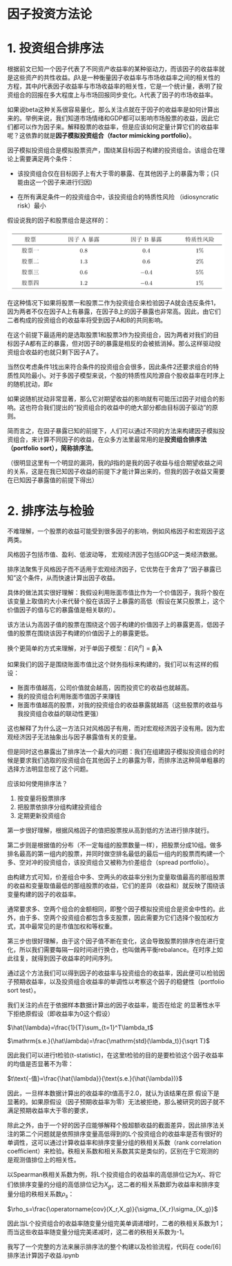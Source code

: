 # 因子投资方法论

# 1. 投资组合排序法
根据前文已知一个因子代表了不同资产收益率的某种驱动力，而该因子的收益率就是这些资产的共性收益。$\beta\lambda$是一种衡量因子收益率与市场收益率之间的相关性的方程，其中$\beta$代表因子收益率与市场收益率的相关性，它是一个统计量，表明了投资组合的回报在多大程度上与市场回报同步变化。$\lambda$代表了因子的市场收益率。

如果说beta这种关系很容易量化，那么关注点就在于因子的收益率是如何计算出来的。举例来说，我们知道市场情绪和GDP都可以影响市场股票的收益，因此它们都可以作为因子来。解释股票的收益率，但是应该如何定量计算它们的收益率呢？这依靠的就是**因子模拟投资组合（factor mimicking portfolio）**。

因子模拟投资组合是模拟股票资产，围绕某目标因子构建的投资组合。该组合在理论上需要满足两个条件：

- 该投资组合仅在目标因子上有大于零的暴露、在其他因子上的暴露为零；(只能由这一个因子来进行归因)

- 在所有满足条件一的投资组合中，该投资组合的特质性风险
（idiosyncratic risk）最小

假设说我的因子和股票组合是这样的：

![因子收益](pics/3.png)

在这种情况下如果将股票一和股票二作为投资组合来检验因子A就会违反条件1，因为两者不仅在因子A上有暴露，在因子B上的因子暴露也非常高。因此，由它们二者构成的投资组合的收益率将受到因子A和B的共同影响。

在这个前提下最适用的是选取股票1和股票3作为投资组合，因为两者对我们的目标因子A都有正的暴露，但对因子B的暴露是相反的会被抵消掉。那么这样驱动投资组合收益的也就只剩下因子A了。

当然仅考虑条件1找出来符合条件的投资组合会很多，因此条件2还要求组合的特质性风险最小。对于多因子模型来说，个股的特质性风险源自个股收益率在时序上的随机扰动，即$\varepsilon$

如果说随机扰动非常显著，那么它对期望收益的影响就有可能压过因子对组合的影响。这也符合我们提出的“投资组合的收益中的绝大部分都由目标因子驱动”的原则。

简而言之，在因子暴露已知的前提下，人们可以通过不同的方法来构建因子模拟投资组合，来计算不同因子的收益，在众多方法里最常用的是**投资组合排序法（portfolio sort），简称排序法**。

（很明显这里有一个明显的漏洞，我的$\beta$指的是我的因子收益与组合期望收益之间的关系，这是在我已知因子收益的前提下才能计算出来的，但我的因子收益又需要在已知因子暴露值的前提下得出）

# 2. 排序法与检验

不难理解，一个股票的收益可能受到很多因子的影响，例如风格因子和宏观因子这两类。

风格因子包括市值、盈利、低波动等，
宏观经济因子包括GDP这一类经济数据。

排序法聚焦于风格因子而不适用于宏观经济因子，它优势在于舍弃了“因子暴露已知”这个条件，从而快速计算出因子收益。

具体的做法其实很好理解：我假设利用账面市值比作为一个价值因子，我将个股在该变量上取值的大小来代替个股在该因子上暴露的高低（假设在某只股票上，这个价值因子的值与它的暴露值是相关联的）。

该方法认为高因子值的股票在围绕这个因子构建的价值因子上的暴露更高，低因子值的股票在围绕该因子构建的价值因子上的暴露更低。

换个更简单的方式来理解，对于单因子模型：$E[R_i^e]=\boldsymbol{\beta}_i^{\prime}\boldsymbol{\lambda}$

如果我们的因子是围绕账面市值比这个财务指标来构建的，我们可以有这样的假设：

- 账面市值越高，公司价值就会越高，因而投资它的收益也就越高。
- 我的投资组合利用账面市值因子来赚钱
- 账面市值越高的股票，对我的投资组合的收益暴露就越高（这些股票的收益与我投资组合收益的联动性更强）

这也解释了为什么这一方法只对风格因子有用，而对宏观经济因子没有用。因为宏观经济因子无法抽象出与因子暴露值有关的变量。

但是同时这也暴露出了排序法一个最大的问题：我们在组建因子模拟投资组合的时候是要求我们选取的投资组合在其他因子上的暴露为零，而排序法这种简单粗暴的选择方法明显忽视了这个问题。

应该如何使用排序法？

1. 按变量将股票排序
2. 把股票依排序分组构建投资组合
3. 定期更新投资组合

第一步很好理解，根据风格因子的值把股票按从高到低的方法进行排序就行。

第二步则是根据值的分布（不一定每组的股票数量一样），把股票分成10组。做多排名最高的第一组内的股票，并同时做空排名最低的最后一组内的股票而构建一个多、空对冲的投资组合，该投资组合又被称为价差组合（spread portfolio）。

由构建方式可知，价差组合中多、空两头的收益率分别为变量取值最高的那组股票的收益和变量取值最低的那组股票的收益，它们的差异（收益和）就反映了围绕该变量构建的因子的收益率。

通常要求多、空两个组合的金额相同，即整个因子模拟投资组合是资金中性的。此外，由于多、空两个投资组合都包含多支股票，因此需要为它们选择个股加权方式，其中最常见的是市值加权和等权重。

第三步也很好理解，由于这个因子值不断在变化，这会导致股票的排序也在进行变化，所以我们需要每隔一段时间进行换仓，也叫做再平衡rebalance。在时序上如此往复，就得到因子收益率的时间序列。

通过这个方法我们可以得到因子的收益率与投资组合的收益率，因此便可以检验因子预期收益率，以及投资组合收益率的单调性以考察这个因子的稳健性（portfolio sort test）。

我们关注的点在于依据样本数据计算出的因子收益率，能否在给定
的显著性水平下拒绝原假设（即收益率为0这个假设）

$\hat{\lambda}=\frac{1}{T}\sum_{t=1}^T\lambda_t$

$\mathrm{s.e.}(\hat\lambda)=\frac{\mathrm{std}(\lambda_t)}{\sqrt T}$

因此我们可以进行t检验(t-statistic)，在这里t检验的目的是要检验这个因子收益率的均值是否显著不为零：

$t\text{-值}=\frac{\hat{\lambda}}{\text{s.e.}(\hat{\lambda})}$

因此，一旦样本数据计算出的收益率的t值高于2.0，就认为该结果在原
假设下是显著的。如果原假设（因子预期收益率为零）无法被拒绝，那么被研究的因子就不满足预期收益率大于零的要求，

除此之外，由于一个好的因子应能够解释个股超额收益的截面差异，因此排序法关注的第二个问题就是依照排序变量高低得到的L个投资组合的收益率是否有很好的单调性，这可以通过计算收益率和排序变量分组的秩相关系数（rank correlation coefficient）来检验。秩相关系数和相关系数其实是类似的，区别在于它观测的是观测值排位上的相关性。

以Spearman秩相关系数为例，将L个投资组合的收益率的高低排位记为$X_r$、将它们依排序变量的分组的高低排位记为$X_g$，这二者的相关系数即为收益率和排序变量分组的秩相关系数$\rho_s$：

$\rho_s=\frac{\operatorname{cov}(X_r,X_g)}{\sigma_{X_r}\sigma_{X_g}}$

因此当L个投资组合的收益率随变量分组完美单调递增时，二者的秩相关系数为1；而当这些收益率随变量分组完美递减时，这二者的秩相关系数为-1。

我写了一个完整的方法来展示排序法的整个构建以及检验流程，代码在 code/[6]排序法计算因子收益.ipynb


